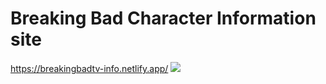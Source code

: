 # Breaking Bad Character Information site 
https://breakingbadtv-info.netlify.app/
<img src="https://i.ibb.co/dMv1Dwh/6hl40o.gif">
